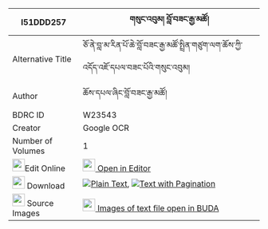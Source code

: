 |I51DDD257|གསུང་འབུམ། བློ་བཟང་རྒྱ་མཚོ། 
| --- | --- 
|Alternative Title |ཅོ་ནེ་བླ་མ་རིན་པོ་ཆེ་བློ་བཟང་རྒྱ་མཚོ་སྤྲིན་གཙུག་ལག་ཆོས་ཀྱི་འདོད་འཇོ་དཔལ་བཟང་པོའི་གསུང་འབུམ།
|Author| ཆོས་དཔལ་ཞིང་བློ་བཟང་རྒྱ་མཚོ།
|BDRC ID | W23543
|Creator | Google OCR
|Number of Volumes| 1
|<img width="25" src="https://img.icons8.com/color/25/000000/edit-property.png">Edit Online| [<img width="25" src="https://avatars.githubusercontent.com/u/45091458?s=200&v=4"> Open in Editor](http://editor.openpecha.org/I51DDD257)
|<img width="25" src="https://img.icons8.com/fluent/48/000000/download-2.png"/>  Download | [![](https://img.icons8.com/color/20/000000/txt.png)Plain Text](https://github.com/Openpecha/I51DDD257/releases/download/v1/sungbum_lozang_gyatso_plain_I51DDD257.zip), [![](https://img.icons8.com/color/20/000000/txt.png)Text with Pagination](https://github.com/Openpecha/I51DDD257/releases/download/v1/sungbum_lozang_gyatso_pages_I51DDD257.zip)
|<img width="25" src="https://img.icons8.com/plasticine/100/000000/pictures-folder.png"/>  Source Images | [<img width="25" src="https://library.bdrc.io/icons/BUDA-small.svg"> Images of text file open in BUDA](https://library.bdrc.io/show/bdr:W23543)